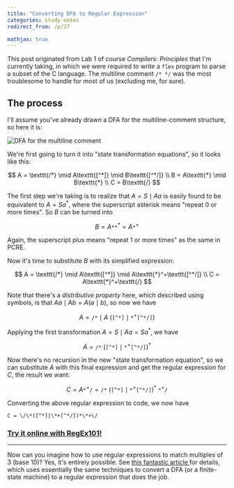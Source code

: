```yaml
---
title: "Converting DFA to Regular Expression"
categories: study-notes
redirect_from: /p/27

mathjax: true
---
```


This post originated from Lab 1 of course *Compilers: Principles* that I'm currently taking, in which we were required to write a `flex` program to parse a subset of the C language. The multiline comment `/* */` was the most troublesome to handle for most of us (excluding me, for sure).

## The process

I'll assume you've already drawn a DFA for the multiline-comment structure, so here it is:

![DFA for the multiline comment](/image/dfa-comment.png)

We're first going to turn it into "state transformation equations", so it looks like this:

$$
A = \texttt{/*} \mid A\texttt{[^*]} \mid B\texttt{[^*/]}
\\
B = A\texttt{*} \mid B\texttt{*}
\\
C = B\texttt{/}
$$

The first step we're taking is to realize that $A=S \mid Aa$ is easily found to be equivalent to $A = Sa^*$, where the superscript asterisk means "repeat 0 or more times". So $B$ can be turned into

$$
B = A\texttt{**}^* = A\texttt{*}^+
$$

Again, the superscript plus means "repeat 1 or more times" as the same in PCRE.

Now it's time to substitute $B$ with its simplified expression:

$$
A =  \texttt{/*} \mid A\texttt{[^*]} \mid A\texttt{*}^+\texttt{[^*/]}
\\
C = A\texttt{*}^+\texttt{/}
$$

Note that there's a *distributive property* here, which described using symbols, is that $Aa \mid Ab = A(a\mid b)$, so now we have

$$
A = \texttt{/*} \mid A\ (\texttt{[^*]} \mid \texttt{*}^+\texttt{[^*/]})
$$

Applying the first transformation $A = S \mid Aa = Sa^*$, we have

$$
A = \texttt{/*}\ (\texttt{[^*]} \mid \texttt{*}^+\texttt{[^*/]})^*
$$

Now there's no recursion in the new "state transformation equation", so we can substitute $A$ with this final expression and get the regular expression for $C$, the result we want:

$$
C = A\texttt{*}^+\texttt{/} =
\texttt{/*}\ (\texttt{[^*]} \mid \texttt{*}^+\texttt{[^*/]})^*\ \texttt{*}^+\texttt{/}
$$

Converting the above regular expression to code, we now have

```
C = \/\*([^*]|\*+[^*/])*\*+\/
```

### [Try it online with RegEx101!](https://regex101.com/r/qAog6Z/1)

---

Now can you imagine how to use regular expressions to match multiples of 3 (base 10)? Yes, it's entirely possible. See [this fantastic article <i class="fa fas fa-xs fa-external-link-alt"></i>](https://www.quaxio.com/triple/) for details, which uses essentially the same techniques to convert a DFA (or a finite-state machine) to a regular expression that does the job.
